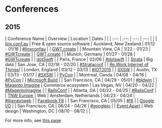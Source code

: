 Conferences
=====================

## 2015

| Conference Name                                           | Overview                    | Location                    | Dates             |                                                                               | 
| :--:                                                      | :--:                        | :--:                        | :--:              |                                                                               | 
| [linx.conf.au](http://linux.conf.au/)                     | Free & open source software | Auckland, New Zealand       | 01/12 - 01/16     | [#linxconfau](https://twitter.com/search?f=realtime&q=%23linxconfau)          | 
| [GWT.create](http://gwtcreate.com/)                       |                             | Mountain View, CA           | 1/22 - 01/23      | [#GWTcreate](https://twitter.com/search?f=realtime&q=%23GWTcreate)            | 
| [GWT.create](http://gwtcreate.com/)                       |                             | Munich, Germany             | 01/27 - 01/28     | [#GWTcreate](https://twitter.com/search?f=realtime&q=%23GWTcreate)            | 
| [dotSwift](http://www.dotswift.io/)                       |                             | Paris, France               | 02/06             | [#dotswift](https://twitter.com/search?f=realtime&q=%23dotswift)              | 
| [Strata](http://strataconf.com/strata2015)                | Big data                    | San Jose, CA                | 02/18 - 02/20     | [#Strataconf](https://twitter.com/search?f=realtime&q=%23strataconf)          | 
| [Re.Work Internet of Things](https://www.re-work.co/events/internet-of-things-london)|                             | London, England             | 03/12 - 03/13     | [#IOT2015](https://twitter.com/search?f=realtime&q=%23iot2015)                | 
| [SXSW](http://sxsw.com/)                                  |                             | Austin, TX                  | 03/13 - 03/17     | [#SXSW](https://twitter.com/search?f=realtime&q=%23sxsw)                      | 
| [PyCon](https://us.pycon.org/2015/)                       |                             | Montreal, Canda             | 04/08 - 04/16     | [#PyCon](https://twitter.com/search?f=realtime&q=%23pycon)                    | 
| [Microsoft Build](http://www.buildwindows.com/)           |                             | San Francisco, CA           | 04/29 - 05/01     | [#bldwin](https://twitter.com/search?f=realtime&q=%23bldwin)                  | 
| [Magento Imagine](http://www.imagineecommerce.com/)       | Commerce ecosystem          | Las Vegas, NV               | 04/20 - 04/22     | [#MagentoImagine](https://twitter.com/search?f=realtime&q=%23MagentoImagine)  | 
| [RailsConf](http://www.railsconf.com/)                    |                             | Atlanta, GA                 | 04/22 - 04/25     | [#RailsConf](https://twitter.com/search?f=realtime&q=%23RailsConf)            | 
| [TNW Europe](http://thenextweb.com/conference/europe/)    | Web                         | Amsterdam, Netherlands      | 04/23 - 04/24     | [#thenextweb](https://twitter.com/search?f=realtime&q=%23thenextweb)          | 
| [Facebook F8](https://www.facebook.com/f8)                |                             | San Francisco, CA           | 05/05             | [#f8](https://twitter.com/search?f=realtime&q=%23f8)                          | 
| [Google I/O](https://www.google.com/events/io)            |                             | San Francisco, CA           | 06/24 - 04/26     | [#googleio](https://twitter.com/search?f=realtime&q=%23googleio)              | 
| [Event Apart](https://www.google.com/events/io)           | Web design                  | Washington, DC              | 08/10 - 08/12     |                                                                               | 

For more info, see [this page](https://github.com/minhongrails/events)

